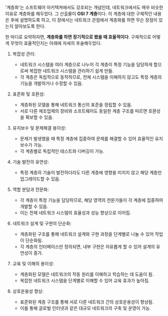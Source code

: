 '계층화'는 소프트웨어 아키텍쳐에서도 강조되는 개념인데, 네트워크에서도 매우 비슷한 이유로 계층화를 해두었다. 그 산출물이 **OSI 7 계층**이다. 이 계층에 대한 구체적인 내용은 후에 설명하도록 하고, 이 장에서는 네트워크 관점에서 계층화를 하면 무슨 장점이 있는지 알아보도록 한다.

한 마디로 요약하자면, **계층화를 하면 장기적으로 봤을 때 효울적이다**. 구체적으로 어떻게 무엇이 효율적인지는 아래에 자세히 후술해두었다.

1. 복잡성 관리:
   - 네트워크 시스템을 여러 계층으로 나누어 각 계층이 특정 기능을 담당하게 함으로써 복잡한 네트워크 시스템을 관리하기 쉽게 만듦.
   - 각 계층은 독립적으로 동작하므로, 전체 시스템을 이해하지 않고도 특정 계층의 기능을 개발하거나 수정할 수 있음.

2. 표준화 및 호환성:
   - 계층화된 모델을 통해 네트워크 통신의 표준을 정립할 수 있음.
   - 서로 다른 제조업체의 장비와 소프트웨어도 동일한 계층 구조를 따르면 호환성을 확보할 수 있음.

3. 유지보수 및 문제해결 용이성:
   - 문제가 발생했을 때 특정 계층에 집중하여 문제를 해결할 수 있어 효율적인 유지보수가 가능.
   - 각 계층별로 독립적인 테스트와 디버깅이 가능.

4. 기술 발전의 유연성:
   - 특정 계층의 기술이 발전하더라도 다른 계층에 영향을 미치지 않고 해당 계층만 업그레이드할 수 있음.

5. 역할 분담과 전문화:
   - 각 계층이 특정 기능을 담당하므로, 해당 영역의 전문가들이 각 계층에 집중하여 개발할 수 있음.
   - 이는 전체 네트워크 시스템의 효율성과 성능 향상으로 이어짐.

6. 네트워크 설계 및 구현의 단순화:
   - 계층화된 구조를 통해 네트워크 설계와 구현 과정을 단계별로 나눌 수 있어 작업이 단순화됨.
   - 각 계층의 인터페이스만 정의되면, 내부 구현은 자유롭게 할 수 있어 설계의 유연성이 증가.

7. 교육 및 이해의 용이성:
   - 계층화된 모델은 네트워크의 작동 원리를 이해하고 학습하는 데 도움이 됨.
   - 복잡한 네트워크 시스템을 단계별로 이해할 수 있어 교육 효과가 높아짐.

8. 상호운용성 향상:
   - 표준화된 계층 구조를 통해 서로 다른 네트워크 간의 상호운용성이 향상됨.
   - 이를 통해 글로벌 인터넷과 같은 대규모 네트워크의 구축 및 운영이 가능.
